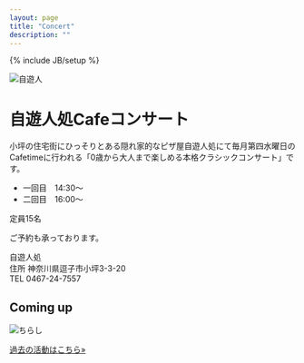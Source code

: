 ```yaml
---
layout: page
title: "Concert"
description: ""
---
```

{% include JB/setup %}

<img src="{{ BASE_PATH }}/assets/jiyu-jin.jpg" alt="自遊人">

# 自遊人処Cafeコンサート

小坪の住宅街にひっそりとある隠れ家的なピザ屋自遊人処にて毎月第四水曜日のCafetimeに行われる「0歳から大人まで楽しめる本格クラシックコンサート」です。

* 一回目　14:30〜  
* 二回目　16:00〜

定員15名

ご予約も承っております。

自遊人処  
住所	神奈川県逗子市小坪3-3-20  
TEL	0467-24-7557

## Coming up
<!-- <a href="/assets/jiyu-jin624.png" data-lightbox="2015624" data-title="a">Coming Up</a> -->
<img src="{{ BASE_PATH }}/assets/jiyu-jin624.png" alt="ちらし">

<p><a class="btn btn-default" href="{{ post.url | prepend: site.baseurl }}/contact.html" role="button">過去の活動はこちら»</a></p>